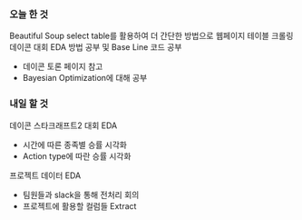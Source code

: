 ### 오늘 한 것
Beautiful Soup select table를 활용하여 더 간단한 방법으로 웹페이지 테이블 크롤링
데이콘 대회 EDA 방법 공부 및 Base Line 코드 공부
- 데이콘 토론 페이지 참고
- Bayesian Optimization에 대해 공부

### 내일 할 것
데이콘 스타크래프트2 대회 EDA
- 시간에 따른 종족별 승률 시각화
- Action type에 따란 승률 시각화

프로젝트 데이터 EDA
- 팀원들과 slack을 통해 전처리 회의  
- 프로젝트에 활용할 컬럼들 Extract
